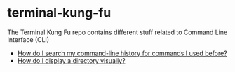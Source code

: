 # terminal-kung-fu
The Terminal Kung Fu repo contains different stuff related to Command Line Interface (CLI)


<ul>
  <li>
    <a href="/how-do-i-search-my-command-line-history-for-commands-i-used-before">
      How do I search my command-line history for commands I used before?
    </a>
  </li>
    <li>
    <a href="/visual-directory">
      How do I display a directory visually?
    </a>
  </li>
</ul>
